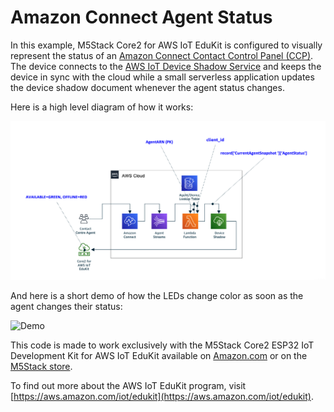 # Amazon Connect Agent Status
In this example, M5Stack Core2 for AWS IoT EduKit is configured to visually represent the status of an [Amazon Connect Contact Control Panel (CCP)](https://docs.aws.amazon.com/connect/latest/adminguide/agent-user-guide.html). The device connects to the [AWS IoT Device Shadow Service](https://docs.aws.amazon.com/iot/latest/developerguide/iot-device-shadows.html) and keeps the device in sync with the cloud while a small serverless application updates the device shadow document whenever the agent status changes.

Here is a high level diagram of how it works:

![Amazon Connect Agent Status - workflow](docs/diagram.png)

And here is a short demo of how the LEDs change color as soon as the agent changes their status:

![Demo](docs/edukit-connect-demo4.gif)

This code is made to work exclusively with the M5Stack Core2 ESP32 IoT Development Kit for AWS IoT EduKit available on [Amazon.com](https://www.amazon.com/dp/B08VGRZYJR) or on the [M5Stack store](https://m5stack.com/products/m5stack-core2-esp32-iot-development-kit-for-aws-iot-edukit).

To find out more about the AWS IoT EduKit program, visit [https://aws.amazon.com/iot/edukit](https://aws.amazon.com/iot/edukit).